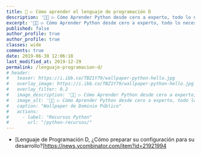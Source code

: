 ```yaml
---
title: 🐍 ▷ Cómo aprender el lenguaje de programación D
description: '👨‍💻 ▷ Cómo Aprender Python desde cero a experto, todo lo necesario para ayudarte a convertirte en un profesional'
excerpt: '👨‍💻 ▷ Cómo Aprender Python desde cero a experto, todo lo necesario para ayudarte a convertirte en un profesional'
published: false
author_profile: true
author_profile: true
classes: wide
comments: true
date: 2019-06-30 12:06:18
last_modified_at: 2019-12-29
permalink: /lenguaje-programacion-d/
# header:
#   teaser: https://i.ibb.co/TBZ1Y79/wallpaper-python-hello.jpg
#   overlay_image: https://i.ibb.co/TBZ1Y79/wallpaper-python-hello.jpg
#   overlay_filter: 0.2
#   image_description: '👨‍💻 ▷ Cómo Aprender Python desde cero a experto, todo lo necesario para # ayudarte a convertirte en un profesional'
#   image_alt: '👨‍💻 ▷ Cómo Aprender Python desde cero a experto, todo lo necesario para ayudarte a # convertirte en un profesional'
#   caption: "Wallpaper de Dominio Público"
#   actions:
#     - label: "Recursos Python"
#       url: "/python-recursos/"
---
```


* [Lenguaje de Programación D, ¿Cómo preparar su configuración para su desarrollo?]https://news.ycombinator.com/item?id=21921994